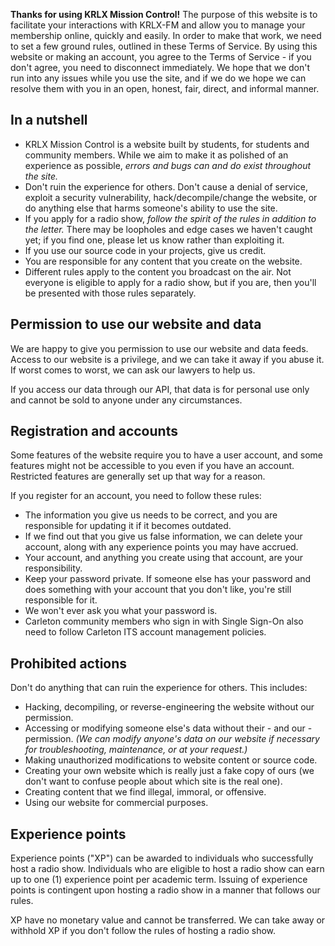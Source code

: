 **Thanks for using KRLX Mission Control!**
The purpose of this website is to facilitate your interactions with KRLX-FM and allow you to manage your membership online, quickly and easily.
In order to make that work, we need to set a few ground rules, outlined in these Terms of Service.
By using this website or making an account, you agree to the Terms of Service - if you don't agree, you need to disconnect immediately.
We hope that we don't run into any issues while you use the site, and if we do we hope we can resolve them with you in an open, honest, fair, direct, and informal manner.

## In a nutshell

- KRLX Mission Control is a website built by students, for students and community members. While we aim to make it as polished of an experience as possible, _errors and bugs can and do exist throughout the site._
- Don't ruin the experience for others. Don't cause a denial of service, exploit a security vulnerability, hack/decompile/change the website, or do anything else that harms someone's ability to use the site.
- If you apply for a radio show, _follow the spirit of the rules in addition to the letter._ There may be loopholes and edge cases we haven't caught yet; if you find one, please let us know rather than exploiting it.
- If you use our source code in your projects, give us credit.
- You are responsible for any content that you create on the website.
- Different rules apply to the content you broadcast on the air. Not everyone is eligible to apply for a radio show, but if you are, then you'll be presented with those rules separately.

## Permission to use our website and data

We are happy to give you permission to use our website and data feeds.
Access to our website is a privilege, and we can take it away if you abuse it.
If worst comes to worst, we can ask our lawyers to help us.

If you access our data through our API, that data is for personal use only and cannot be sold to anyone under any circumstances.

## Registration and accounts

Some features of the website require you to have a user account, and some features might not be accessible to you even if you have an account.
Restricted features are generally set up that way for a reason.

If you register for an account, you need to follow these rules:

- The information you give us needs to be correct, and you are responsible for updating it if it becomes outdated.
- If we find out that you give us false information, we can delete your account, along with any experience points you may have accrued.
- Your account, and anything you create using that account, are your responsibility.
- Keep your password private. If someone else has your password and does something with your account that you don't like, you're still responsible for it.
- We won't ever ask you what your password is.
- Carleton community members who sign in with Single Sign-On also need to follow Carleton ITS account management policies.

## Prohibited actions

Don't do anything that can ruin the experience for others. This includes:

- Hacking, decompiling, or reverse-engineering the website without our permission.
- Accessing or modifying someone else's data without their - and our - permission. _(We can modify anyone's data on our website if necessary for troubleshooting, maintenance, or at your request.)_
- Making unauthorized modifications to website content or source code.
- Creating your own website which is really just a fake copy of ours (we don't want to confuse people about which site is the real one).
- Creating content that we find illegal, immoral, or offensive.
- Using our website for commercial purposes.

## Experience points

Experience points ("XP") can be awarded to individuals who successfully host a radio show.
Individuals who are eligible to host a radio show can earn up to one (1) experience point per academic term.
Issuing of experience points is contingent upon hosting a radio show in a manner that follows our rules.

XP have no monetary value and cannot be transferred.
We can take away or withhold XP if you don't follow the rules of hosting a radio show.
